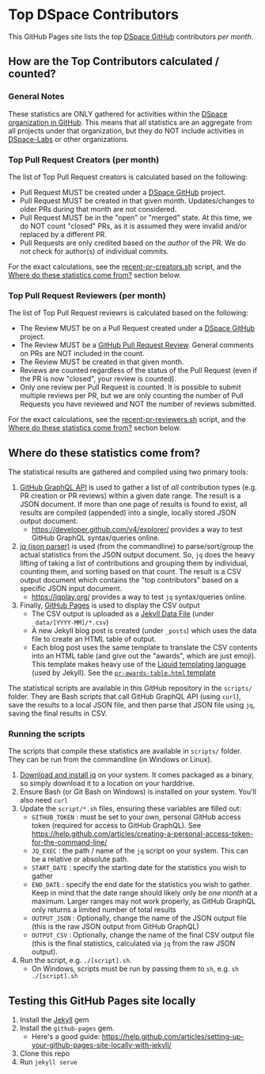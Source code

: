 
# Top DSpace Contributors

This GitHub Pages site lists the top [DSpace GitHub](https://github.com/DSpace) contributors *per month*. 

## How are the Top Contributors calculated / counted?

### General Notes

These statistics are ONLY gathered for activities within the [DSpace organization in GitHub](https://github.com/DSpace).  This means that all statistics are an aggregate from all projects under that organization, but they do NOT include activities in [DSpace-Labs](https://github.com/DSpace-Labs) or other organizations.

### Top Pull Request Creators (per month)

The list of Top Pull Request creators is calculated based on the following:
* Pull Request MUST be created under a [DSpace GitHub](https://github.com/DSpace) project.
* Pull Request MUST be created in that given month. Updates/changes to older PRs during that month are not considered.
* Pull Request MUST be in the "open" or "merged" state. At this time, we do NOT count "closed" PRs, as it is assumed they were invalid and/or replaced by a different PR.
* Pull Requests are only credited based on the *author* of the PR.  We do not check for author(s) of individual commits.

For the exact calculations, see the [recent-pr-creators.sh](https://github.com/tdonohue/top-contributors/blob/master/scripts/recent-pr-creators.sh) script, and the [Where do these statistics come from?](#where-do-these-statistics-come-from) section below.

### Top Pull Request Reviewers (per month)

The list of Top Pull Request reviewrs is calculated based on the following:
* The Review MUST be on a Pull Request created under a [DSpace GitHub](https://github.com/DSpace) project.
* The Review MUST be a [GitHub Pull Request Review](https://help.github.com/articles/about-pull-request-reviews/). General comments on PRs are NOT included in the count.
* The Review MUST be created in that given month. 
* Reviews are counted regardless of the status of the Pull Request (even if the PR is now "closed", your review is counted).
* Only one review per Pull Request is counted. It is possible to submit multiple reviews per PR, but we are only counting the number of Pull Requests you have reviewed and NOT the number of reviews submitted.

For the exact calculations, see the [recent-pr-reviewers.sh](https://github.com/tdonohue/top-contributors/blob/master/scripts/recent-pr-reviewers.sh) script, and the [Where do these statistics come from?](#where-do-these-statistics-come-from) section below.

## Where do these statistics come from? 

The statistical results are gathered and compiled using two primary tools:
1. [GitHub GraphQL API](https://developer.github.com/v4/) is used to gather a list of *all* contribution types (e.g. PR creation or PR reviews) within a given date range. The result is a JSON document. If more than one page of results is found to exist, all results are compiled (appended) into a single, locally stored JSON output document.
   * https://developer.github.com/v4/explorer/ provides a way to test GitHub GraphQL syntax/queries online.
2. [jq (json parser)](https://stedolan.github.io/jq/) is used (from the commandline) to parse/sort/group the actual statistics from the JSON output document. So, `jq` does the heavy lifting of taking a list of contributions and grouping them by individual, counting them, and sorting based on that count. The result is a CSV output document which contains the "top contributors" based on a specific JSON input document.
    * https://jqplay.org/ provides a way to test `jq` syntax/queries online.
3. Finally, [GitHub Pages](https://pages.github.com/) is used to display the CSV output
    * The CSV output is uploaded as a [Jekyll Data File](https://jekyllrb.com/docs/datafiles/) (under `_data/[YYYY-MM]/*.csv`)
    * A new Jekyll blog post is created (under `_posts`) which uses the data file to create an HTML table of output.
    * Each blog post uses the same template to translate the CSV contents into an HTML table (and give out the "awards", which are just emoji). This template makes heavy use of the [Liquid templating language](https://shopify.github.io/liquid/) (used by Jekyll). See the [`pr-awards-table.html` template](https://github.com/tdonohue/top-contributors/blob/master/_includes/pr-awards-table.html)
    
The statistical scripts are available in this GitHub repository in the `scripts/` folder. They are Bash scripts that call GitHub GraphQL API (using `curl`), save the results to a local JSON file, and then parse that JSON file using `jq`, saving the final results in CSV.

### Running the scripts

The scripts that compile these statistics are available in `scripts/` folder. They can be run from the commandline (in Windows or Linux).

1. [Download and install jq](https://stedolan.github.io/jq/) on your system.  It comes packaged as a binary, so simply download it to a location on your harddrive.
2. Ensure Bash (or Git Bash on Windows) is installed on your system. You'll also need `curl`
3. Update the `script/*.sh` files, ensuring these variables are filled out:
    * `GITHUB_TOKEN` : must be set to your own, personal GitHub access token (required for access to GitHub GraphQL). See https://help.github.com/articles/creating-a-personal-access-token-for-the-command-line/
    * `JQ_EXEC` : the path / name of the `jq` script on your system. This can be a relative or absolute path.
    * `START_DATE` : specify the starting date for the statistics you wish to gather
    * `END_DATE`  : specify the end date for the statistics you wish to gather. Keep in mind that the date range should likely only be *one month* at a maximum. Larger ranges may not work properly, as GitHub GraphQL only returns a limited number of total results
    * `OUTPUT_JSON` : Optionally, change the name of the JSON output file (this is the raw JSON output from GitHub GraphQL)
    * `OUTPUT_CSV` : Optionally, change the name of the final CSV output file (this is the final statistics, calculated via `jq` from the raw JSON output).
3. Run the script, e.g. `./[script].sh`.
    * On Windows, scripts must be run by passing them to `sh`, e.g. `sh ./[script].sh`

## Testing this GitHub Pages site locally

1. Install the [Jekyll](https://jekyllrb.com/) gem
2. Install the `github-pages` gem. 
    * Here's a good guide: https://help.github.com/articles/setting-up-your-github-pages-site-locally-with-jekyll/
3. Clone this repo
4. Run `jekyll serve`
